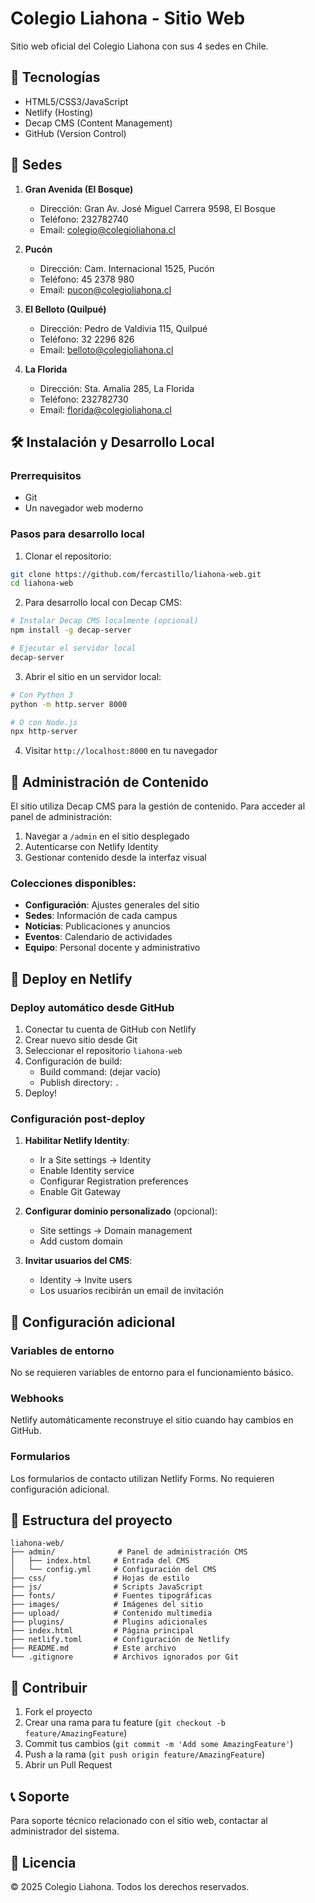 # Colegio Liahona - Sitio Web

Sitio web oficial del Colegio Liahona con sus 4 sedes en Chile.

## 🚀 Tecnologías

- HTML5/CSS3/JavaScript
- Netlify (Hosting)
- Decap CMS (Content Management)
- GitHub (Version Control)

## 📍 Sedes

1. **Gran Avenida (El Bosque)**
   - Dirección: Gran Av. José Miguel Carrera 9598, El Bosque
   - Teléfono: 232782740
   - Email: colegio@colegioliahona.cl

2. **Pucón**
   - Dirección: Cam. Internacional 1525, Pucón
   - Teléfono: 45 2378 980
   - Email: pucon@colegioliahona.cl

3. **El Belloto (Quilpué)**
   - Dirección: Pedro de Valdivia 115, Quilpué
   - Teléfono: 32 2296 826
   - Email: belloto@colegioliahona.cl

4. **La Florida**
   - Dirección: Sta. Amalia 285, La Florida
   - Teléfono: 232782730
   - Email: florida@colegioliahona.cl

## 🛠️ Instalación y Desarrollo Local

### Prerrequisitos
- Git
- Un navegador web moderno

### Pasos para desarrollo local

1. Clonar el repositorio:
```bash
git clone https://github.com/fercastillo/liahona-web.git
cd liahona-web
```

2. Para desarrollo local con Decap CMS:
```bash
# Instalar Decap CMS localmente (opcional)
npm install -g decap-server

# Ejecutar el servidor local
decap-server
```

3. Abrir el sitio en un servidor local:
```bash
# Con Python 3
python -m http.server 8000

# O con Node.js
npx http-server
```

4. Visitar `http://localhost:8000` en tu navegador

## 📝 Administración de Contenido

El sitio utiliza Decap CMS para la gestión de contenido. Para acceder al panel de administración:

1. Navegar a `/admin` en el sitio desplegado
2. Autenticarse con Netlify Identity
3. Gestionar contenido desde la interfaz visual

### Colecciones disponibles:
- **Configuración**: Ajustes generales del sitio
- **Sedes**: Información de cada campus
- **Noticias**: Publicaciones y anuncios
- **Eventos**: Calendario de actividades
- **Equipo**: Personal docente y administrativo

## 🚀 Deploy en Netlify

### Deploy automático desde GitHub

1. Conectar tu cuenta de GitHub con Netlify
2. Crear nuevo sitio desde Git
3. Seleccionar el repositorio `liahona-web`
4. Configuración de build:
   - Build command: (dejar vacío)
   - Publish directory: `.`
5. Deploy!

### Configuración post-deploy

1. **Habilitar Netlify Identity**:
   - Ir a Site settings → Identity
   - Enable Identity service
   - Configurar Registration preferences
   - Enable Git Gateway

2. **Configurar dominio personalizado** (opcional):
   - Site settings → Domain management
   - Add custom domain

3. **Invitar usuarios del CMS**:
   - Identity → Invite users
   - Los usuarios recibirán un email de invitación

## 🔧 Configuración adicional

### Variables de entorno
No se requieren variables de entorno para el funcionamiento básico.

### Webhooks
Netlify automáticamente reconstruye el sitio cuando hay cambios en GitHub.

### Formularios
Los formularios de contacto utilizan Netlify Forms. No requieren configuración adicional.

## 📁 Estructura del proyecto

```
liahona-web/
├── admin/              # Panel de administración CMS
│   ├── index.html     # Entrada del CMS
│   └── config.yml     # Configuración del CMS
├── css/               # Hojas de estilo
├── js/                # Scripts JavaScript
├── fonts/             # Fuentes tipográficas
├── images/            # Imágenes del sitio
├── upload/            # Contenido multimedia
├── plugins/           # Plugins adicionales
├── index.html         # Página principal
├── netlify.toml       # Configuración de Netlify
├── README.md          # Este archivo
└── .gitignore         # Archivos ignorados por Git
```

## 🤝 Contribuir

1. Fork el proyecto
2. Crear una rama para tu feature (`git checkout -b feature/AmazingFeature`)
3. Commit tus cambios (`git commit -m 'Add some AmazingFeature'`)
4. Push a la rama (`git push origin feature/AmazingFeature`)
5. Abrir un Pull Request

## 📞 Soporte

Para soporte técnico relacionado con el sitio web, contactar al administrador del sistema.

## 📄 Licencia

© 2025 Colegio Liahona. Todos los derechos reservados.